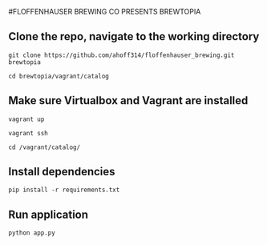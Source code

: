 #FLOFFENHAUSER BREWING CO PRESENTS BREWTOPIA

## Clone the repo, navigate to the working directory
`git clone https://github.com/ahoff314/floffenhauser_brewing.git brewtopia`

`cd brewtopia/vagrant/catalog`

## Make sure Virtualbox and Vagrant are installed
`vagrant up`

`vagrant ssh`

`cd /vagrant/catalog/`

## Install dependencies
`pip install -r requirements.txt`


## Run application
`python app.py`

